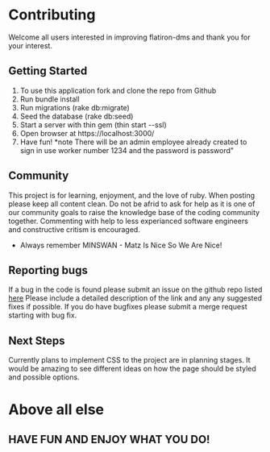 # Contributing
Welcome all users interested in improving flatiron-dms and thank you for your interest.

## Getting Started
1. To use this application fork and clone the repo from Github
2. Run bundle install
3. Run migrations (rake db:migrate)
4. Seed the database (rake db:seed)
5. Start a server with thin gem (thin start --ssl)
6. Open browser at https://localhost:3000/
5. Have fun!
*note There will be an admin employee already created to sign in use worker number 1234 and the password is password"

## Community
This project is for learning, enjoyment, and the love of ruby. When posting please keep all content clean. Do not be afrid to ask for help as it
is one of our community goals to raise the knowledge base of the coding community together. Commenting with help to less experianced software engineers and constructive critism is encouraged.
* Always remember MINSWAN - Matz Is Nice So We Are Nice!

## Reporting bugs
If a bug in the code is found please submit an issue on the github repo listed [here](https://github.com/CodyFrank/flatiron-dms-rails-project/issues)
Please include a detailed description of the link and any any suggested fixes if possible. If you do have bugfixes please submit a merge request starting with bug fix.

## Next Steps
Currently plans to implement CSS to the project are in planning stages. It would be amazing to see different ideas on how the page should be styled and possible options.

# Above all else 
## HAVE FUN AND ENJOY WHAT YOU DO!

